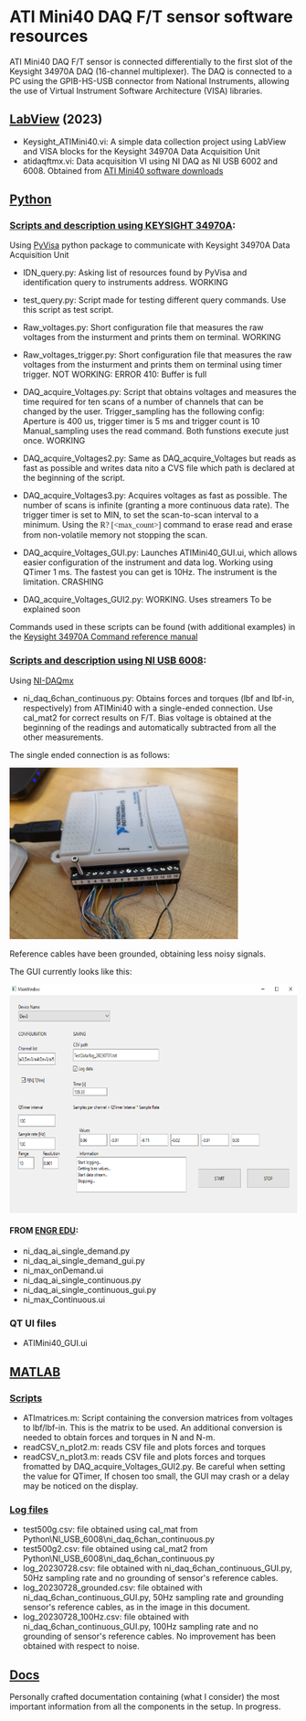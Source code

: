 # ATI Mini40 DAQ F/T sensor software resources
ATI Mini40 DAQ F/T sensor is connected differentially to the first slot of the Keysight 34970A DAQ (16-channel multiplexer). The DAQ is connected to a PC using the GPIB-HS-USB connector from National Instruments, allowing the use of Virtual Instrument Software Architecture (VISA) libraries. 


## [LabView](LabView) (2023)

 - Keysight_ATIMini40.vi: A simple data collection project using LabView and VISA blocks for the Keysight 34970A Data Acquisition Unit
 - atidaqftmx.vi: Data acquisition VI using NI DAQ as NI USB 6002 and 6008. Obtained from [ATI Mini40 software downloads](https://www.ati-ia.com/products/ft/software/daq_software.aspx)


## [Python](Python)

### [Scripts and description using KEYSIGHT 34970A](Python\Keysight34970A):
Using [PyVisa](https://pyvisa.readthedocs.io/en/latest/index.html) python package to communicate with Keysight 34970A Data Acquisition Unit


- IDN_query.py: Asking list of resources found by PyVisa and identification query to instruments address. WORKING
- test_query.py: Script made for testing different query commands. Use this script as test script.
- Raw_voltages.py: Short configuration file that measures the raw voltages from the insturment and prints them on terminal. WORKING
- Raw_voltages_trigger.py: Short configuration file that measures the raw voltages from the insturment and prints them on terminal using timer trigger. NOT WORKING: ERROR 410: Buffer is full

- DAQ_acquire_Voltages.py: Script that obtains voltages and measures the time required for ten scans of a number of channels that can be changed by the user. Trigger_sampling has the following config: Aperture is 400 us, trigger timer is 5 ms and trigger count is 10  Manual_sampling uses the read command. Both funstions execute just once. WORKING

- DAQ_acquire_Voltages2.py: Same as DAQ_acquire_Voltages but reads as fast as possible and writes data nito a CVS file which path is declared at the beginning of the script. 

- DAQ_acquire_Voltages3.py: Acquires voltages as fast as possible. The number of scans is infinite (granting a more continuous data rate). The trigger timer is set to MIN, to set the scan-to-scan interval to a minimum. Using the <span style="font-family:Calibri;"> R? [<max_count>]</span> command to erase read and erase from non-volatile memory not stopping the scan.

- DAQ_acquire_Voltages_GUI.py: Launches ATIMini40_GUI.ui, which allows easier configuration of the instrument and data log. Working using QTimer 1 ms. The fastest you can get is 10Hz. The instrument is the limitation. CRASHING

- DAQ_acquire_Voltages_GUI2.py: WORKING. Uses streamers To be explained soon

Commands used in these scripts can be found (with additional examples) in the [Keysight 34970A Command reference manual](https://documentation.help/Keysight-34970A-34972A/)

### [Scripts and description using NI USB 6008](Python\NI_USB_6008):

Using [NI-DAQmx](https://nidaqmx-python.readthedocs.io/en/latest/)

- ni_daq_6chan_continuous.py: Obtains forces and torques (lbf and lbf-in, respectively) from ATIMini40 with a single-ended connection. Use cal_mat2 for correct results on F/T. Bias voltage is obtained at the beginning of the readings and automatically subtracted from all the other measurements.

The single ended connection is as follows:

<img src="Docs\Images\NIUSB6008_ATIMini40Connection_grounded.jpg"  width="400" height="300">

Reference cables have been grounded, obtaining less noisy signals.

The GUI currently looks like this:


<img src="Docs\Images\NIUSB6008_GUI.png"  width="700" height="400">

#### FROM [ENGR EDU](http://engredu.com/2022/11/21/ni-articles/):

- ni_daq_ai_single_demand.py
- ni_daq_ai_single_demand_gui.py
- ni_max_onDemand.ui
- ni_daq_ai_single_continuous.py
- ni_daq_ai_single_continuous_gui.py
- ni_max_Continuous.ui

### QT UI files

- ATIMini40_GUI.ui

## [MATLAB](MATLAB)

### [Scripts](MATLAB/Scripts)

- ATImatrices.m: Script containing the conversion matrices from voltages to lbf/lbf-in. This is the matrix to be used. An additional conversion is needed to obtain forces and torques in N and N-m. 
- readCSV_n_plot2.m: reads CSV file and plots forces and torques
- readCSV_n_plot3.m: reads CSV file and plots forces and torques fromatted by DAQ_acquire_Voltages_GUI2.py. Be careful when setting the value for QTimer, If chosen too small, the GUI may crash or a delay may be noticed on the display.

### [Log files](MATLAB/LogFiles)
- test500g.csv: file obtained using cal_mat from Python\NI_USB_6008\ni_daq_6chan_continuous.py
- test500g2.csv: file obtained using cal_mat2 from Python\NI_USB_6008\ni_daq_6chan_continuous.py
- log_20230728.csv: file obtained with ni_daq_6chan_continuous_GUI.py, 50Hz sampling rate and no grounding of sensor's reference cables.
- log_20230728_grounded.csv: file obtained with ni_daq_6chan_continuous_GUI.py, 50Hz sampling rate and grounding sensor's reference cables, as in the image in this document.
- log_20230728_100Hz.csv: file obtained with ni_daq_6chan_continuous_GUI.py, 100Hz sampling rate and no grounding of sensor's reference cables. No improvement has been obtained with respect to noise.

## [Docs](Docs)
Personally crafted documentation containing (what I consider) the most important information from all the components in the setup. In progress.


